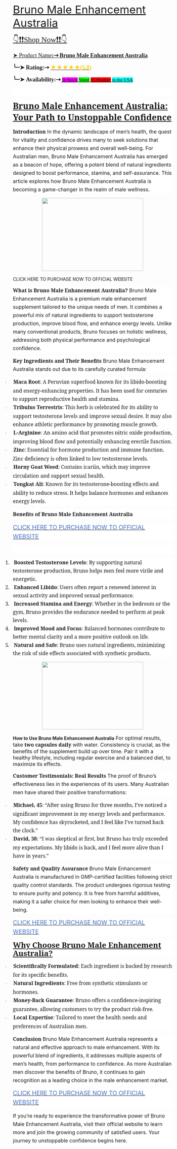 <p>&nbsp;</p><p class="MsoNormal" style="line-height: normal; mso-margin-bottom-alt: auto; mso-margin-top-alt: auto; mso-outline-level: 3;"><span style="font-size: 26pt;"><a href="https://whoherbs.com/BrunoMaleEnhancement">Bruno Male Enhancement
Australia</a><o:p></o:p></span></p>

<p class="MsoNormal" style="line-height: normal; mso-margin-bottom-alt: auto; mso-margin-top-alt: auto; mso-outline-level: 3;"><span face="&quot;Segoe UI Symbol&quot;,&quot;sans-serif&quot;" style="font-size: 18pt; mso-bidi-font-family: &quot;Segoe UI Symbol&quot;; mso-bidi-font-size: 13.5pt; mso-fareast-font-family: &quot;Times New Roman&quot;; mso-fareast-language: EN-IN;"><a href="https://whoherbs.com/BrunoMaleEnhancement">👇❗❗<span style="font-family: &quot;Times New Roman&quot;,&quot;serif&quot;;">Shop Now</span>❗❗👇<b><span style="font-family: &quot;Times New Roman&quot;,&quot;serif&quot;;"><o:p></o:p></span></b></a></span></p>

<p class="MsoHeader"><span style="font-family: &quot;MS Gothic&quot;; font-size: 13.5pt; mso-bidi-font-family: &quot;MS Gothic&quot;; mso-fareast-language: EN-IN;"><a href="https://whoherbs.com/BrunoMaleEnhancement">➤<span style="font-family: &quot;Times New Roman&quot;,&quot;serif&quot;; mso-fareast-font-family: &quot;Times New Roman&quot;;">&nbsp;Product
Name<b>:</b></span><b><span style="font-family: &quot;Cambria Math&quot;,&quot;serif&quot;; mso-bidi-font-family: &quot;Cambria Math&quot;; mso-fareast-font-family: &quot;Times New Roman&quot;;">⇢</span></b><span face="&quot;Calibri&quot;,&quot;sans-serif&quot;" style="font-size: 11pt; mso-ascii-theme-font: minor-latin; mso-bidi-font-family: &quot;Times New Roman&quot;; mso-bidi-theme-font: minor-bidi; mso-fareast-font-family: Calibri; mso-fareast-language: EN-US; mso-fareast-theme-font: minor-latin; mso-hansi-theme-font: minor-latin;"> </span><b><span style="font-family: &quot;Times New Roman&quot;,&quot;serif&quot;; mso-fareast-font-family: &quot;Times New Roman&quot;;">Bruno
Male Enhancement Australia</span></b><span face="&quot;Calibri&quot;,&quot;sans-serif&quot;" style="font-size: 16pt; mso-ascii-theme-font: minor-latin; mso-bidi-font-family: &quot;Times New Roman&quot;; mso-bidi-theme-font: minor-bidi; mso-fareast-font-family: Calibri; mso-fareast-language: EN-US; mso-fareast-theme-font: minor-latin; mso-hansi-theme-font: minor-latin;"><o:p></o:p></span></a></span></p>

<p class="MsoHeader"><b><span style="font-family: &quot;MS Gothic&quot;; font-size: 13.5pt; mso-bidi-font-family: &quot;MS Gothic&quot;; mso-fareast-font-family: &quot;Times New Roman&quot;; mso-fareast-language: EN-IN;">╰┈➤</span></b><b><span style="font-family: &quot;Times New Roman&quot;,&quot;serif&quot;; font-size: 13.5pt; mso-fareast-font-family: &quot;Times New Roman&quot;; mso-fareast-language: EN-IN;">&nbsp;Rating:</span></b><b><span style="font-family: &quot;Cambria Math&quot;,&quot;serif&quot;; font-size: 13.5pt; mso-bidi-font-family: &quot;Cambria Math&quot;; mso-fareast-font-family: &quot;Times New Roman&quot;; mso-fareast-language: EN-IN;">⇢</span></b><b><span style="font-family: &quot;Times New Roman&quot;,&quot;serif&quot;; font-size: 13.5pt; mso-fareast-font-family: &quot;Times New Roman&quot;; mso-fareast-language: EN-IN;">&nbsp;</span></b><a href="https://whoherbs.com/BrunoMaleEnhancement" target="_blank"><b><span face="&quot;Segoe UI Symbol&quot;,&quot;sans-serif&quot;" style="color: #ffcc00; font-size: 13.5pt; mso-bidi-font-family: &quot;Segoe UI Symbol&quot;; mso-fareast-font-family: &quot;Times New Roman&quot;; mso-fareast-language: EN-IN;">★★★★★</span></b><b><span style="color: #ffcc00; font-family: &quot;Times New Roman&quot;,&quot;serif&quot;; font-size: 13.5pt; mso-fareast-font-family: &quot;Times New Roman&quot;; mso-fareast-language: EN-IN;">(5.0)</span></b></a><b><span style="font-family: &quot;Times New Roman&quot;,&quot;serif&quot;; font-size: 13.5pt; mso-fareast-font-family: &quot;Times New Roman&quot;; mso-fareast-language: EN-IN;"><o:p></o:p></span></b></p>

<p class="MsoNormal" style="line-height: normal; mso-margin-bottom-alt: auto; mso-margin-top-alt: auto; mso-outline-level: 3;"><b><span style="font-family: &quot;MS Gothic&quot;; font-size: 13.5pt; mso-bidi-font-family: &quot;MS Gothic&quot;; mso-fareast-font-family: &quot;Times New Roman&quot;; mso-fareast-language: EN-IN;">╰┈➤</span></b><b><span style="font-family: &quot;Times New Roman&quot;,&quot;serif&quot;; font-size: 13.5pt; mso-fareast-font-family: &quot;Times New Roman&quot;; mso-fareast-language: EN-IN;">&nbsp;Availability:</span></b><b><span style="font-family: &quot;Cambria Math&quot;,&quot;serif&quot;; font-size: 13.5pt; mso-bidi-font-family: &quot;Cambria Math&quot;; mso-fareast-font-family: &quot;Times New Roman&quot;; mso-fareast-language: EN-IN;">⇢</span></b><span style="font-family: &quot;Times New Roman&quot;,&quot;serif&quot;; font-size: 13.5pt; mso-fareast-font-family: &quot;Times New Roman&quot;; mso-fareast-language: EN-IN;"><a href="https://whoherbs.com/BrunoMaleEnhancement" target="_blank">&nbsp;<span face="&quot;Calibri&quot;,&quot;sans-serif&quot;" style="background: fuchsia; font-size: 11pt; mso-ascii-theme-font: minor-latin; mso-bidi-font-family: &quot;Times New Roman&quot;; mso-bidi-theme-font: minor-bidi; mso-fareast-font-family: Calibri; mso-fareast-language: EN-US; mso-fareast-theme-font: minor-latin; mso-hansi-theme-font: minor-latin; mso-highlight: fuchsia;">In Stock</span><span face="&quot;Calibri&quot;,&quot;sans-serif&quot;" style="font-size: 11pt; mso-ascii-theme-font: minor-latin; mso-bidi-font-family: &quot;Times New Roman&quot;; mso-bidi-theme-font: minor-bidi; mso-fareast-font-family: Calibri; mso-fareast-language: EN-US; mso-fareast-theme-font: minor-latin; mso-hansi-theme-font: minor-latin;">&nbsp;<span style="background: lime; mso-highlight: lime;">Voted</span> <span style="background: red; mso-highlight: red;">#1&nbsp;Product</span>
<span style="background: aqua; mso-highlight: aqua;">in&nbsp;the USA</span></span><b><o:p></o:p></b></a></span></p>

<p class="MsoNormal" style="background: white; line-height: 19.5pt; vertical-align: baseline;"><span style="font-family: &quot;Times New Roman&quot;,&quot;serif&quot;; font-size: 13.5pt; mso-fareast-font-family: &quot;Times New Roman&quot;; mso-fareast-language: EN-IN;"><o:p>&nbsp;</o:p></span></p>

<p class="MsoNormal" style="background: white; mso-line-height-alt: 19.5pt; vertical-align: baseline;"><b><span style="border: 1pt none windowtext; font-family: &quot;inherit&quot;,&quot;serif&quot;; font-size: 20pt; mso-bidi-font-family: &quot;Segoe UI&quot;; mso-border-alt: none windowtext 0cm; mso-fareast-font-family: &quot;Times New Roman&quot;; mso-fareast-language: EN-IN; padding: 0cm;"><a href="https://whoherbs.com/BrunoMaleEnhancement">Bruno
Male Enhancement Australia: Your Path to Unstoppable Confidence</a></span></b><span face="&quot;Segoe UI&quot;,&quot;sans-serif&quot;" style="font-size: 20pt; mso-fareast-font-family: &quot;Times New Roman&quot;; mso-fareast-language: EN-IN;"><o:p></o:p></span></p>

<p class="MsoNormal" style="background: white; line-height: 19.5pt; vertical-align: baseline;"><b><span style="border: 1pt none windowtext; font-family: &quot;inherit&quot;,&quot;serif&quot;; font-size: 12pt; mso-bidi-font-family: &quot;Segoe UI&quot;; mso-border-alt: none windowtext 0cm; mso-fareast-font-family: &quot;Times New Roman&quot;; mso-fareast-language: EN-IN; padding: 0cm;">Introduction</span></b><span face="&quot;Segoe UI&quot;,&quot;sans-serif&quot;" style="font-size: 12pt; mso-fareast-font-family: &quot;Times New Roman&quot;; mso-fareast-language: EN-IN;"> In the dynamic landscape of men’s health, the
quest for vitality and confidence drives many to seek solutions that enhance
their physical prowess and overall well-being. For Australian men, Bruno Male
Enhancement Australia has emerged as a beacon of hope, offering a potent blend
of natural ingredients designed to boost performance, stamina, and
self-assurance. This article explores how Bruno Male Enhancement Australia is
becoming a game-changer in the realm of male wellness.<o:p></o:p></span></p>

<p class="MsoNormal" style="background: white; line-height: 21.45pt; margin-bottom: 10.3pt; margin-left: 0cm; margin-right: 0cm; margin-top: 10.3pt; margin: 10.3pt 0cm;"><a href="https://whoherbs.com/TritonMaxxMaleEnhancement"><span face="&quot;Arial Black&quot;,&quot;sans-serif&quot;" style="color: #4472c4; font-size: 14pt; mso-bidi-font-family: &quot;Segoe UI&quot;; mso-bidi-font-size: 12.0pt; mso-fareast-font-family: &quot;Times New Roman&quot;; mso-fareast-language: EN-IN; mso-themecolor: accent5;"></span></a></p><div class="separator" style="clear: both; text-align: center;"><a href="https://whoherbs.com/BrunoMaleEnhancement" style="margin-left: 1em; margin-right: 1em;" target="_blank"><img border="0" data-original-height="280" data-original-width="390" height="230" src="https://blogger.googleusercontent.com/img/b/R29vZ2xl/AVvXsEhZcqk47SRe5owgcQFbEWiuJWoMvmvixhT00sgG-danRT0lDAjG0ZLo-0un8bx8tTnjDHhvfozY7fpOa49Ecywo-8Z4qcjqP9t0GVuHqGBBIYWYj2GPoGx2m0_YAWiwSr1Lsbx7lYw6Eq4Z4cwioL3pKlPgIBZtjogkXZpHwov8-GKyFSvpLdHz3Ww1_-Y/s320/young-happy-couple-having-sex-260nw-1068180089.webp" width="320" /></a></div><br />CLICK HERE TO
PURCHASE NOW TO OFFICIAL WEBSITE<span face="&quot;Segoe UI&quot;,&quot;sans-serif&quot;" style="color: #404040; font-size: 12pt; mso-fareast-font-family: &quot;Times New Roman&quot;; mso-fareast-language: EN-IN;"><o:p></o:p></span><p></p>

<p class="MsoNormal" style="background: white; line-height: 19.5pt; vertical-align: baseline;"><b><span style="border: 1pt none windowtext; font-family: &quot;inherit&quot;,&quot;serif&quot;; font-size: 12pt; mso-bidi-font-family: &quot;Segoe UI&quot;; mso-border-alt: none windowtext 0cm; mso-fareast-font-family: &quot;Times New Roman&quot;; mso-fareast-language: EN-IN; padding: 0cm;">What is Bruno Male Enhancement Australia?</span></b><span face="&quot;Segoe UI&quot;,&quot;sans-serif&quot;" style="font-size: 12pt; mso-fareast-font-family: &quot;Times New Roman&quot;; mso-fareast-language: EN-IN;"> Bruno Male Enhancement Australia
is a premium male enhancement supplement tailored to the unique needs of men.
It combines a powerful mix of natural ingredients to support testosterone
production, improve blood flow, and enhance energy levels. Unlike many
conventional products, Bruno focuses on holistic wellness, addressing both
physical performance and psychological confidence.<o:p></o:p></span></p>

<p class="MsoNormal" style="background: white; line-height: 19.5pt; vertical-align: baseline;"><b><span style="border: 1pt none windowtext; font-family: &quot;inherit&quot;,&quot;serif&quot;; font-size: 12pt; mso-bidi-font-family: &quot;Segoe UI&quot;; mso-border-alt: none windowtext 0cm; mso-fareast-font-family: &quot;Times New Roman&quot;; mso-fareast-language: EN-IN; padding: 0cm;">Key Ingredients and Their Benefits</span></b><span face="&quot;Segoe UI&quot;,&quot;sans-serif&quot;" style="font-size: 12pt; mso-fareast-font-family: &quot;Times New Roman&quot;; mso-fareast-language: EN-IN;"> Bruno Male Enhancement Australia
stands out due to its carefully curated formula:<o:p></o:p></span></p>

<p class="MsoNormal" style="background: white; line-height: 19.5pt; margin-bottom: .0001pt; margin: 0cm; mso-list: l1 level1 lfo1; tab-stops: list 36.0pt; text-indent: -18pt; vertical-align: baseline;"><!--[if !supportLists]--><span style="font-family: Symbol; font-size: 10pt; mso-bidi-font-family: Symbol; mso-bidi-font-size: 12.0pt; mso-fareast-font-family: Symbol; mso-fareast-language: EN-IN;"><span style="mso-list: Ignore;">·<span style="font: 7pt &quot;Times New Roman&quot;;">&nbsp;&nbsp;&nbsp;&nbsp;&nbsp;&nbsp;&nbsp;&nbsp;
</span></span></span><!--[endif]--><b><span style="border: 1pt none windowtext; font-family: &quot;inherit&quot;,&quot;serif&quot;; font-size: 12pt; mso-bidi-font-family: &quot;Segoe UI&quot;; mso-border-alt: none windowtext 0cm; mso-fareast-font-family: &quot;Times New Roman&quot;; mso-fareast-language: EN-IN; padding: 0cm;">Maca Root</span></b><span style="font-family: &quot;inherit&quot;,&quot;serif&quot;; font-size: 12pt; mso-bidi-font-family: &quot;Segoe UI&quot;; mso-fareast-font-family: &quot;Times New Roman&quot;; mso-fareast-language: EN-IN;">:
A Peruvian superfood known for its libido-boosting and energy-enhancing
properties. It has been used for centuries to support reproductive health and
stamina.<o:p></o:p></span></p>

<p class="MsoNormal" style="background: white; line-height: 19.5pt; margin-bottom: .0001pt; margin: 0cm; mso-list: l1 level1 lfo1; tab-stops: list 36.0pt; text-indent: -18pt; vertical-align: baseline;"><!--[if !supportLists]--><span style="font-family: Symbol; font-size: 10pt; mso-bidi-font-family: Symbol; mso-bidi-font-size: 12.0pt; mso-fareast-font-family: Symbol; mso-fareast-language: EN-IN;"><span style="mso-list: Ignore;">·<span style="font: 7pt &quot;Times New Roman&quot;;">&nbsp;&nbsp;&nbsp;&nbsp;&nbsp;&nbsp;&nbsp;&nbsp;
</span></span></span><!--[endif]--><b><span style="border: 1pt none windowtext; font-family: &quot;inherit&quot;,&quot;serif&quot;; font-size: 12pt; mso-bidi-font-family: &quot;Segoe UI&quot;; mso-border-alt: none windowtext 0cm; mso-fareast-font-family: &quot;Times New Roman&quot;; mso-fareast-language: EN-IN; padding: 0cm;">Tribulus Terrestris</span></b><span style="font-family: &quot;inherit&quot;,&quot;serif&quot;; font-size: 12pt; mso-bidi-font-family: &quot;Segoe UI&quot;; mso-fareast-font-family: &quot;Times New Roman&quot;; mso-fareast-language: EN-IN;">:
This herb is celebrated for its ability to support testosterone levels and
improve sexual desire. It may also enhance athletic performance by promoting
muscle growth.<o:p></o:p></span></p>

<p class="MsoNormal" style="background: white; line-height: 19.5pt; margin-bottom: .0001pt; margin: 0cm; mso-list: l1 level1 lfo1; tab-stops: list 36.0pt; text-indent: -18pt; vertical-align: baseline;"><!--[if !supportLists]--><span style="font-family: Symbol; font-size: 10pt; mso-bidi-font-family: Symbol; mso-bidi-font-size: 12.0pt; mso-fareast-font-family: Symbol; mso-fareast-language: EN-IN;"><span style="mso-list: Ignore;">·<span style="font: 7pt &quot;Times New Roman&quot;;">&nbsp;&nbsp;&nbsp;&nbsp;&nbsp;&nbsp;&nbsp;&nbsp;
</span></span></span><!--[endif]--><b><span style="border: 1pt none windowtext; font-family: &quot;inherit&quot;,&quot;serif&quot;; font-size: 12pt; mso-bidi-font-family: &quot;Segoe UI&quot;; mso-border-alt: none windowtext 0cm; mso-fareast-font-family: &quot;Times New Roman&quot;; mso-fareast-language: EN-IN; padding: 0cm;">L-Arginine</span></b><span style="font-family: &quot;inherit&quot;,&quot;serif&quot;; font-size: 12pt; mso-bidi-font-family: &quot;Segoe UI&quot;; mso-fareast-font-family: &quot;Times New Roman&quot;; mso-fareast-language: EN-IN;">:
An amino acid that promotes nitric oxide production, improving blood flow and
potentially enhancing erectile function.<o:p></o:p></span></p>

<p class="MsoNormal" style="background: white; line-height: 19.5pt; margin-bottom: .0001pt; margin: 0cm; mso-list: l1 level1 lfo1; tab-stops: list 36.0pt; text-indent: -18pt; vertical-align: baseline;"><!--[if !supportLists]--><span style="font-family: Symbol; font-size: 10pt; mso-bidi-font-family: Symbol; mso-bidi-font-size: 12.0pt; mso-fareast-font-family: Symbol; mso-fareast-language: EN-IN;"><span style="mso-list: Ignore;">·<span style="font: 7pt &quot;Times New Roman&quot;;">&nbsp;&nbsp;&nbsp;&nbsp;&nbsp;&nbsp;&nbsp;&nbsp;
</span></span></span><!--[endif]--><b><span style="border: 1pt none windowtext; font-family: &quot;inherit&quot;,&quot;serif&quot;; font-size: 12pt; mso-bidi-font-family: &quot;Segoe UI&quot;; mso-border-alt: none windowtext 0cm; mso-fareast-font-family: &quot;Times New Roman&quot;; mso-fareast-language: EN-IN; padding: 0cm;">Zinc</span></b><span style="font-family: &quot;inherit&quot;,&quot;serif&quot;; font-size: 12pt; mso-bidi-font-family: &quot;Segoe UI&quot;; mso-fareast-font-family: &quot;Times New Roman&quot;; mso-fareast-language: EN-IN;">: Essential for
hormone production and immune function. Zinc deficiency is often linked to low
testosterone levels.<o:p></o:p></span></p>

<p class="MsoNormal" style="background: white; line-height: 19.5pt; margin-bottom: .0001pt; margin: 0cm; mso-list: l1 level1 lfo1; tab-stops: list 36.0pt; text-indent: -18pt; vertical-align: baseline;"><!--[if !supportLists]--><span style="font-family: Symbol; font-size: 10pt; mso-bidi-font-family: Symbol; mso-bidi-font-size: 12.0pt; mso-fareast-font-family: Symbol; mso-fareast-language: EN-IN;"><span style="mso-list: Ignore;">·<span style="font: 7pt &quot;Times New Roman&quot;;">&nbsp;&nbsp;&nbsp;&nbsp;&nbsp;&nbsp;&nbsp;&nbsp;
</span></span></span><!--[endif]--><b><span style="border: 1pt none windowtext; font-family: &quot;inherit&quot;,&quot;serif&quot;; font-size: 12pt; mso-bidi-font-family: &quot;Segoe UI&quot;; mso-border-alt: none windowtext 0cm; mso-fareast-font-family: &quot;Times New Roman&quot;; mso-fareast-language: EN-IN; padding: 0cm;">Horny Goat Weed</span></b><span style="font-family: &quot;inherit&quot;,&quot;serif&quot;; font-size: 12pt; mso-bidi-font-family: &quot;Segoe UI&quot;; mso-fareast-font-family: &quot;Times New Roman&quot;; mso-fareast-language: EN-IN;">:
Contains icariin, which may improve circulation and support sexual health.<o:p></o:p></span></p>

<p class="MsoNormal" style="background: white; line-height: 19.5pt; margin-bottom: .0001pt; margin: 0cm; mso-list: l1 level1 lfo1; tab-stops: list 36.0pt; text-indent: -18pt; vertical-align: baseline;"><!--[if !supportLists]--><span style="font-family: Symbol; font-size: 10pt; mso-bidi-font-family: Symbol; mso-bidi-font-size: 12.0pt; mso-fareast-font-family: Symbol; mso-fareast-language: EN-IN;"><span style="mso-list: Ignore;">·<span style="font: 7pt &quot;Times New Roman&quot;;">&nbsp;&nbsp;&nbsp;&nbsp;&nbsp;&nbsp;&nbsp;&nbsp;
</span></span></span><!--[endif]--><b><span style="border: 1pt none windowtext; font-family: &quot;inherit&quot;,&quot;serif&quot;; font-size: 12pt; mso-bidi-font-family: &quot;Segoe UI&quot;; mso-border-alt: none windowtext 0cm; mso-fareast-font-family: &quot;Times New Roman&quot;; mso-fareast-language: EN-IN; padding: 0cm;">Tongkat Ali</span></b><span style="font-family: &quot;inherit&quot;,&quot;serif&quot;; font-size: 12pt; mso-bidi-font-family: &quot;Segoe UI&quot;; mso-fareast-font-family: &quot;Times New Roman&quot;; mso-fareast-language: EN-IN;">:
Known for its testosterone-boosting effects and ability to reduce stress. It
helps balance hormones and enhances energy levels.<o:p></o:p></span></p>

<p class="MsoNormal" style="background: white; line-height: 21.45pt; margin-bottom: 10.3pt; margin-left: 0cm; margin-right: 0cm; margin-top: 10.3pt; margin: 10.3pt 0cm;"><b><span style="border: 1pt none windowtext; font-family: &quot;inherit&quot;,&quot;serif&quot;; font-size: 12pt; mso-bidi-font-family: &quot;Segoe UI&quot;; mso-border-alt: none windowtext 0cm; mso-fareast-font-family: &quot;Times New Roman&quot;; mso-fareast-language: EN-IN; padding: 0cm;">Benefits
of Bruno Male Enhancement Australia<o:p></o:p></span></b></p>

<p class="MsoNormal" style="background: white; line-height: 21.45pt; margin-bottom: 10.3pt; margin-left: 0cm; margin-right: 0cm; margin-top: 10.3pt; margin: 10.3pt 0cm;"><a href="https://whoherbs.com/TritonMaxxMaleEnhancement"><span face="&quot;Arial Black&quot;,&quot;sans-serif&quot;" style="color: #4472c4; font-size: 14pt; mso-bidi-font-family: &quot;Segoe UI&quot;; mso-bidi-font-size: 12.0pt; mso-fareast-font-family: &quot;Times New Roman&quot;; mso-fareast-language: EN-IN; mso-themecolor: accent5;">CLICK HERE TO
PURCHASE NOW TO OFFICIAL WEBSITE</span></a><span face="&quot;Segoe UI&quot;,&quot;sans-serif&quot;" style="color: #404040; font-size: 12pt; mso-fareast-font-family: &quot;Times New Roman&quot;; mso-fareast-language: EN-IN;"><o:p></o:p></span></p>

<p class="MsoNormal" style="background: white; line-height: 19.5pt; vertical-align: baseline;"><span face="&quot;Segoe UI&quot;,&quot;sans-serif&quot;" style="font-size: 12pt; mso-fareast-font-family: &quot;Times New Roman&quot;; mso-fareast-language: EN-IN;"><o:p>&nbsp;</o:p></span></p>

<p class="MsoNormal" style="background: white; line-height: 19.5pt; margin-bottom: .0001pt; margin: 0cm; mso-list: l3 level1 lfo2; tab-stops: list 36.0pt; text-indent: -18pt; vertical-align: baseline;"><!--[if !supportLists]--><span style="font-family: &quot;inherit&quot;,&quot;serif&quot;; font-size: 12pt; mso-bidi-font-family: inherit; mso-fareast-font-family: inherit; mso-fareast-language: EN-IN;"><span style="mso-list: Ignore;">1.<span style="font: 7pt &quot;Times New Roman&quot;;">&nbsp;&nbsp;&nbsp;&nbsp;&nbsp;
</span></span></span><!--[endif]--><b><span style="border: 1pt none windowtext; font-family: &quot;inherit&quot;,&quot;serif&quot;; font-size: 12pt; mso-bidi-font-family: &quot;Segoe UI&quot;; mso-border-alt: none windowtext 0cm; mso-fareast-font-family: &quot;Times New Roman&quot;; mso-fareast-language: EN-IN; padding: 0cm;">Boosted Testosterone Levels</span></b><span style="font-family: &quot;inherit&quot;,&quot;serif&quot;; font-size: 12pt; mso-bidi-font-family: &quot;Segoe UI&quot;; mso-fareast-font-family: &quot;Times New Roman&quot;; mso-fareast-language: EN-IN;">:
By supporting natural testosterone production, Bruno helps men feel more virile
and energetic.<o:p></o:p></span></p>

<p class="MsoNormal" style="background: white; line-height: 19.5pt; margin-bottom: .0001pt; margin: 0cm; mso-list: l3 level1 lfo2; tab-stops: list 36.0pt; text-indent: -18pt; vertical-align: baseline;"><!--[if !supportLists]--><span style="font-family: &quot;inherit&quot;,&quot;serif&quot;; font-size: 12pt; mso-bidi-font-family: inherit; mso-fareast-font-family: inherit; mso-fareast-language: EN-IN;"><span style="mso-list: Ignore;">2.<span style="font: 7pt &quot;Times New Roman&quot;;">&nbsp;&nbsp;&nbsp;&nbsp;&nbsp;
</span></span></span><!--[endif]--><b><span style="border: 1pt none windowtext; font-family: &quot;inherit&quot;,&quot;serif&quot;; font-size: 12pt; mso-bidi-font-family: &quot;Segoe UI&quot;; mso-border-alt: none windowtext 0cm; mso-fareast-font-family: &quot;Times New Roman&quot;; mso-fareast-language: EN-IN; padding: 0cm;">Enhanced Libido</span></b><span style="font-family: &quot;inherit&quot;,&quot;serif&quot;; font-size: 12pt; mso-bidi-font-family: &quot;Segoe UI&quot;; mso-fareast-font-family: &quot;Times New Roman&quot;; mso-fareast-language: EN-IN;">:
Users often report a renewed interest in sexual activity and improved sexual
performance.<o:p></o:p></span></p>

<p class="MsoNormal" style="background: white; line-height: 19.5pt; margin-bottom: .0001pt; margin: 0cm; mso-list: l3 level1 lfo2; tab-stops: list 36.0pt; text-indent: -18pt; vertical-align: baseline;"><!--[if !supportLists]--><span style="font-family: &quot;inherit&quot;,&quot;serif&quot;; font-size: 12pt; mso-bidi-font-family: inherit; mso-fareast-font-family: inherit; mso-fareast-language: EN-IN;"><span style="mso-list: Ignore;">3.<span style="font: 7pt &quot;Times New Roman&quot;;">&nbsp;&nbsp;&nbsp;&nbsp;&nbsp;
</span></span></span><!--[endif]--><b><span style="border: 1pt none windowtext; font-family: &quot;inherit&quot;,&quot;serif&quot;; font-size: 12pt; mso-bidi-font-family: &quot;Segoe UI&quot;; mso-border-alt: none windowtext 0cm; mso-fareast-font-family: &quot;Times New Roman&quot;; mso-fareast-language: EN-IN; padding: 0cm;">Increased Stamina and Energy</span></b><span style="font-family: &quot;inherit&quot;,&quot;serif&quot;; font-size: 12pt; mso-bidi-font-family: &quot;Segoe UI&quot;; mso-fareast-font-family: &quot;Times New Roman&quot;; mso-fareast-language: EN-IN;">:
Whether in the bedroom or the gym, Bruno provides the endurance needed to
perform at peak levels.<o:p></o:p></span></p>

<p class="MsoNormal" style="background: white; line-height: 19.5pt; margin-bottom: .0001pt; margin: 0cm; mso-list: l3 level1 lfo2; tab-stops: list 36.0pt; text-indent: -18pt; vertical-align: baseline;"><!--[if !supportLists]--><span style="font-family: &quot;inherit&quot;,&quot;serif&quot;; font-size: 12pt; mso-bidi-font-family: inherit; mso-fareast-font-family: inherit; mso-fareast-language: EN-IN;"><span style="mso-list: Ignore;">4.<span style="font: 7pt &quot;Times New Roman&quot;;">&nbsp;&nbsp;&nbsp;&nbsp;&nbsp;
</span></span></span><!--[endif]--><b><span style="border: 1pt none windowtext; font-family: &quot;inherit&quot;,&quot;serif&quot;; font-size: 12pt; mso-bidi-font-family: &quot;Segoe UI&quot;; mso-border-alt: none windowtext 0cm; mso-fareast-font-family: &quot;Times New Roman&quot;; mso-fareast-language: EN-IN; padding: 0cm;">Improved Mood and Focus</span></b><span style="font-family: &quot;inherit&quot;,&quot;serif&quot;; font-size: 12pt; mso-bidi-font-family: &quot;Segoe UI&quot;; mso-fareast-font-family: &quot;Times New Roman&quot;; mso-fareast-language: EN-IN;">:
Balanced hormones contribute to better mental clarity and a more positive
outlook on life.<o:p></o:p></span></p>

<p class="MsoNormal" style="background: white; line-height: 19.5pt; margin-bottom: .0001pt; margin: 0cm; mso-list: l3 level1 lfo2; tab-stops: list 36.0pt; text-indent: -18pt; vertical-align: baseline;"><!--[if !supportLists]--><span style="font-family: &quot;inherit&quot;,&quot;serif&quot;; font-size: 12pt; mso-bidi-font-family: inherit; mso-fareast-font-family: inherit; mso-fareast-language: EN-IN;"><span style="mso-list: Ignore;">5.<span style="font: 7pt &quot;Times New Roman&quot;;">&nbsp;&nbsp;&nbsp;&nbsp;&nbsp;
</span></span></span><!--[endif]--><b><span style="border: 1pt none windowtext; font-family: &quot;inherit&quot;,&quot;serif&quot;; font-size: 12pt; mso-bidi-font-family: &quot;Segoe UI&quot;; mso-border-alt: none windowtext 0cm; mso-fareast-font-family: &quot;Times New Roman&quot;; mso-fareast-language: EN-IN; padding: 0cm;">Natural and Safe</span></b><span style="font-family: &quot;inherit&quot;,&quot;serif&quot;; font-size: 12pt; mso-bidi-font-family: &quot;Segoe UI&quot;; mso-fareast-font-family: &quot;Times New Roman&quot;; mso-fareast-language: EN-IN;">:
Bruno uses natural ingredients, minimizing the risk of side effects associated
with synthetic products.<o:p></o:p></span></p>

<p class="MsoNormal" style="background: white; line-height: 19.5pt; vertical-align: baseline;"><b><span style="border: 1pt none windowtext; font-family: &quot;inherit&quot;,&quot;serif&quot;; font-size: 12pt; mso-bidi-font-family: &quot;Segoe UI&quot;; mso-border-alt: none windowtext 0cm; mso-fareast-font-family: &quot;Times New Roman&quot;; mso-fareast-language: EN-IN; padding: 0cm;"></span></b></p><div class="separator" style="clear: both; text-align: center;"><b><a href="https://whoherbs.com/BrunoMaleEnhancement" style="margin-left: 1em; margin-right: 1em;" target="_blank"><img border="0" data-original-height="409" data-original-width="615" height="213" src="https://blogger.googleusercontent.com/img/b/R29vZ2xl/AVvXsEivIHZKe7ZjZPdlrVlEQ47Qs5BHhj1hdxfrFbi_htsZJIH3oRBSzisFlSQB0NtMvZN_5UNGLCJS29hY3gPKpg7Hsx9EF4fZOF4Y22NRCZppKtfcCq9pqSyeeLu1V5sRAyQWNGejmkCB_W58MmjJpTQkpin4QwdLhvmp9cpumiPJNN3JED7XKfAxi-KvDmk/s320/PROD-Young-couple-engaged-in-sexual-intercourse-elevated-view.webp" width="320" /></a></b></div><b><br />How to Use Bruno Male Enhancement Australia</b><span face="&quot;Segoe UI&quot;,&quot;sans-serif&quot;" style="font-size: 12pt; mso-fareast-font-family: &quot;Times New Roman&quot;; mso-fareast-language: EN-IN;"> For optimal results, take </span><b><span style="border: 1pt none windowtext; font-family: &quot;inherit&quot;,&quot;serif&quot;; font-size: 12pt; mso-bidi-font-family: &quot;Segoe UI&quot;; mso-border-alt: none windowtext 0cm; mso-fareast-font-family: &quot;Times New Roman&quot;; mso-fareast-language: EN-IN; padding: 0cm;">two
capsules daily</span></b><span face="&quot;Segoe UI&quot;,&quot;sans-serif&quot;" style="font-size: 12pt; mso-fareast-font-family: &quot;Times New Roman&quot;; mso-fareast-language: EN-IN;"> with
water. Consistency is crucial, as the benefits of the supplement build up over
time. Pair it with a healthy lifestyle, including regular exercise and a
balanced diet, to maximize its effects.<o:p></o:p></span><p></p>

<p class="MsoNormal" style="background: white; line-height: 19.5pt; vertical-align: baseline;"><b><span style="border: 1pt none windowtext; font-family: &quot;inherit&quot;,&quot;serif&quot;; font-size: 12pt; mso-bidi-font-family: &quot;Segoe UI&quot;; mso-border-alt: none windowtext 0cm; mso-fareast-font-family: &quot;Times New Roman&quot;; mso-fareast-language: EN-IN; padding: 0cm;">Customer Testimonials: Real Results</span></b><span face="&quot;Segoe UI&quot;,&quot;sans-serif&quot;" style="font-size: 12pt; mso-fareast-font-family: &quot;Times New Roman&quot;; mso-fareast-language: EN-IN;"> The proof of Bruno’s
effectiveness lies in the experiences of its users. Many Australian men have
shared their positive transformations:<o:p></o:p></span></p>

<p class="MsoNormal" style="background: white; line-height: 19.5pt; margin-bottom: .0001pt; margin: 0cm; mso-list: l0 level1 lfo3; tab-stops: list 36.0pt; text-indent: -18pt; vertical-align: baseline;"><!--[if !supportLists]--><span style="font-family: Symbol; font-size: 10pt; mso-bidi-font-family: Symbol; mso-bidi-font-size: 12.0pt; mso-fareast-font-family: Symbol; mso-fareast-language: EN-IN;"><span style="mso-list: Ignore;">·<span style="font: 7pt &quot;Times New Roman&quot;;">&nbsp;&nbsp;&nbsp;&nbsp;&nbsp;&nbsp;&nbsp;&nbsp;
</span></span></span><!--[endif]--><b><span style="border: 1pt none windowtext; font-family: &quot;inherit&quot;,&quot;serif&quot;; font-size: 12pt; mso-bidi-font-family: &quot;Segoe UI&quot;; mso-border-alt: none windowtext 0cm; mso-fareast-font-family: &quot;Times New Roman&quot;; mso-fareast-language: EN-IN; padding: 0cm;">Michael, 45</span></b><span style="font-family: &quot;inherit&quot;,&quot;serif&quot;; font-size: 12pt; mso-bidi-font-family: &quot;Segoe UI&quot;; mso-fareast-font-family: &quot;Times New Roman&quot;; mso-fareast-language: EN-IN;">:
“After using Bruno for three months, I’ve noticed a significant improvement in
my energy levels and performance. My confidence has skyrocketed, and I feel
like I’ve turned back the clock.”<o:p></o:p></span></p>

<p class="MsoNormal" style="background: white; line-height: 19.5pt; margin-bottom: .0001pt; margin: 0cm; mso-list: l0 level1 lfo3; tab-stops: list 36.0pt; text-indent: -18pt; vertical-align: baseline;"><!--[if !supportLists]--><span style="font-family: Symbol; font-size: 10pt; mso-bidi-font-family: Symbol; mso-bidi-font-size: 12.0pt; mso-fareast-font-family: Symbol; mso-fareast-language: EN-IN;"><span style="mso-list: Ignore;">·<span style="font: 7pt &quot;Times New Roman&quot;;">&nbsp;&nbsp;&nbsp;&nbsp;&nbsp;&nbsp;&nbsp;&nbsp;
</span></span></span><!--[endif]--><b><span style="border: 1pt none windowtext; font-family: &quot;inherit&quot;,&quot;serif&quot;; font-size: 12pt; mso-bidi-font-family: &quot;Segoe UI&quot;; mso-border-alt: none windowtext 0cm; mso-fareast-font-family: &quot;Times New Roman&quot;; mso-fareast-language: EN-IN; padding: 0cm;">David, 38</span></b><span style="font-family: &quot;inherit&quot;,&quot;serif&quot;; font-size: 12pt; mso-bidi-font-family: &quot;Segoe UI&quot;; mso-fareast-font-family: &quot;Times New Roman&quot;; mso-fareast-language: EN-IN;">:
“I was skeptical at first, but Bruno has truly exceeded my expectations. My
libido is back, and I feel more alive than I have in years.”<o:p></o:p></span></p>

<p class="MsoNormal" style="background: white; line-height: 19.5pt; vertical-align: baseline;"><b><span style="border: 1pt none windowtext; font-family: &quot;inherit&quot;,&quot;serif&quot;; font-size: 12pt; mso-bidi-font-family: &quot;Segoe UI&quot;; mso-border-alt: none windowtext 0cm; mso-fareast-font-family: &quot;Times New Roman&quot;; mso-fareast-language: EN-IN; padding: 0cm;">Safety and Quality Assurance</span></b><span face="&quot;Segoe UI&quot;,&quot;sans-serif&quot;" style="font-size: 12pt; mso-fareast-font-family: &quot;Times New Roman&quot;; mso-fareast-language: EN-IN;"> Bruno Male Enhancement Australia
is manufactured in GMP-certified facilities following strict quality control
standards. The product undergoes rigorous testing to ensure purity and potency.
It is free from harmful additives, making it a safer choice for men looking to
enhance their well-being.<o:p></o:p></span></p>

<p class="MsoNormal" style="background: white; line-height: 21.45pt; margin-bottom: 10.3pt; margin-left: 0cm; margin-right: 0cm; margin-top: 10.3pt; margin: 10.3pt 0cm;"><a href="https://whoherbs.com/TritonMaxxMaleEnhancement"><span face="&quot;Arial Black&quot;,&quot;sans-serif&quot;" style="color: #4472c4; font-size: 14pt; mso-bidi-font-family: &quot;Segoe UI&quot;; mso-bidi-font-size: 12.0pt; mso-fareast-font-family: &quot;Times New Roman&quot;; mso-fareast-language: EN-IN; mso-themecolor: accent5;">CLICK HERE TO
PURCHASE NOW TO OFFICIAL WEBSITE</span></a><span face="&quot;Segoe UI&quot;,&quot;sans-serif&quot;" style="color: #404040; font-size: 12pt; mso-fareast-font-family: &quot;Times New Roman&quot;; mso-fareast-language: EN-IN;"><o:p></o:p></span></p>

<p class="MsoNormal" style="background: white; line-height: 19.5pt; vertical-align: baseline;"><b><span style="border: 1pt none windowtext; font-family: &quot;inherit&quot;,&quot;serif&quot;; font-size: 18pt; mso-bidi-font-family: &quot;Segoe UI&quot;; mso-border-alt: none windowtext 0cm; mso-fareast-font-family: &quot;Times New Roman&quot;; mso-fareast-language: EN-IN; padding: 0cm;"><a href="https://whoherbs.com/BrunoMaleEnhancement">Why
Choose Bruno Male Enhancement Australia?</a></span></b><span face="&quot;Segoe UI&quot;,&quot;sans-serif&quot;" style="font-size: 18pt; mso-fareast-font-family: &quot;Times New Roman&quot;; mso-fareast-language: EN-IN;"><o:p></o:p></span></p>

<p class="MsoNormal" style="background: white; line-height: 19.5pt; margin-bottom: .0001pt; margin: 0cm; mso-list: l2 level1 lfo4; tab-stops: list 36.0pt; text-indent: -18pt; vertical-align: baseline;"><!--[if !supportLists]--><span style="font-family: Symbol; font-size: 10pt; mso-bidi-font-family: Symbol; mso-bidi-font-size: 12.0pt; mso-fareast-font-family: Symbol; mso-fareast-language: EN-IN;"><span style="mso-list: Ignore;">·<span style="font: 7pt &quot;Times New Roman&quot;;">&nbsp;&nbsp;&nbsp;&nbsp;&nbsp;&nbsp;&nbsp;&nbsp;
</span></span></span><!--[endif]--><b><span style="border: 1pt none windowtext; font-family: &quot;inherit&quot;,&quot;serif&quot;; font-size: 12pt; mso-bidi-font-family: &quot;Segoe UI&quot;; mso-border-alt: none windowtext 0cm; mso-fareast-font-family: &quot;Times New Roman&quot;; mso-fareast-language: EN-IN; padding: 0cm;">Scientifically Formulated</span></b><span style="font-family: &quot;inherit&quot;,&quot;serif&quot;; font-size: 12pt; mso-bidi-font-family: &quot;Segoe UI&quot;; mso-fareast-font-family: &quot;Times New Roman&quot;; mso-fareast-language: EN-IN;">:
Each ingredient is backed by research for its specific benefits.<o:p></o:p></span></p>

<p class="MsoNormal" style="background: white; line-height: 19.5pt; margin-bottom: .0001pt; margin: 0cm; mso-list: l2 level1 lfo4; tab-stops: list 36.0pt; text-indent: -18pt; vertical-align: baseline;"><!--[if !supportLists]--><span style="font-family: Symbol; font-size: 10pt; mso-bidi-font-family: Symbol; mso-bidi-font-size: 12.0pt; mso-fareast-font-family: Symbol; mso-fareast-language: EN-IN;"><span style="mso-list: Ignore;">·<span style="font: 7pt &quot;Times New Roman&quot;;">&nbsp;&nbsp;&nbsp;&nbsp;&nbsp;&nbsp;&nbsp;&nbsp;
</span></span></span><!--[endif]--><b><span style="border: 1pt none windowtext; font-family: &quot;inherit&quot;,&quot;serif&quot;; font-size: 12pt; mso-bidi-font-family: &quot;Segoe UI&quot;; mso-border-alt: none windowtext 0cm; mso-fareast-font-family: &quot;Times New Roman&quot;; mso-fareast-language: EN-IN; padding: 0cm;">Natural Ingredients</span></b><span style="font-family: &quot;inherit&quot;,&quot;serif&quot;; font-size: 12pt; mso-bidi-font-family: &quot;Segoe UI&quot;; mso-fareast-font-family: &quot;Times New Roman&quot;; mso-fareast-language: EN-IN;">:
Free from synthetic stimulants or hormones.<o:p></o:p></span></p>

<p class="MsoNormal" style="background: white; line-height: 19.5pt; margin-bottom: .0001pt; margin: 0cm; mso-list: l2 level1 lfo4; tab-stops: list 36.0pt; text-indent: -18pt; vertical-align: baseline;"><!--[if !supportLists]--><span style="font-family: Symbol; font-size: 10pt; mso-bidi-font-family: Symbol; mso-bidi-font-size: 12.0pt; mso-fareast-font-family: Symbol; mso-fareast-language: EN-IN;"><span style="mso-list: Ignore;">·<span style="font: 7pt &quot;Times New Roman&quot;;">&nbsp;&nbsp;&nbsp;&nbsp;&nbsp;&nbsp;&nbsp;&nbsp;
</span></span></span><!--[endif]--><b><span style="border: 1pt none windowtext; font-family: &quot;inherit&quot;,&quot;serif&quot;; font-size: 12pt; mso-bidi-font-family: &quot;Segoe UI&quot;; mso-border-alt: none windowtext 0cm; mso-fareast-font-family: &quot;Times New Roman&quot;; mso-fareast-language: EN-IN; padding: 0cm;">Money-Back Guarantee</span></b><span style="font-family: &quot;inherit&quot;,&quot;serif&quot;; font-size: 12pt; mso-bidi-font-family: &quot;Segoe UI&quot;; mso-fareast-font-family: &quot;Times New Roman&quot;; mso-fareast-language: EN-IN;">:
Bruno offers a confidence-inspiring guarantee, allowing customers to try the
product risk-free.<o:p></o:p></span></p>

<p class="MsoNormal" style="background: white; line-height: 19.5pt; margin-bottom: .0001pt; margin: 0cm; mso-list: l2 level1 lfo4; tab-stops: list 36.0pt; text-indent: -18pt; vertical-align: baseline;"><!--[if !supportLists]--><span style="font-family: Symbol; font-size: 10pt; mso-bidi-font-family: Symbol; mso-bidi-font-size: 12.0pt; mso-fareast-font-family: Symbol; mso-fareast-language: EN-IN;"><span style="mso-list: Ignore;">·<span style="font: 7pt &quot;Times New Roman&quot;;">&nbsp;&nbsp;&nbsp;&nbsp;&nbsp;&nbsp;&nbsp;&nbsp;
</span></span></span><!--[endif]--><b><span style="border: 1pt none windowtext; font-family: &quot;inherit&quot;,&quot;serif&quot;; font-size: 12pt; mso-bidi-font-family: &quot;Segoe UI&quot;; mso-border-alt: none windowtext 0cm; mso-fareast-font-family: &quot;Times New Roman&quot;; mso-fareast-language: EN-IN; padding: 0cm;">Local Expertise</span></b><span style="font-family: &quot;inherit&quot;,&quot;serif&quot;; font-size: 12pt; mso-bidi-font-family: &quot;Segoe UI&quot;; mso-fareast-font-family: &quot;Times New Roman&quot;; mso-fareast-language: EN-IN;">:
Tailored to meet the health needs and preferences of Australian men.<o:p></o:p></span></p>

<p class="MsoNormal" style="background: white; line-height: 19.5pt; vertical-align: baseline;"><b><span style="border: 1pt none windowtext; font-family: &quot;inherit&quot;,&quot;serif&quot;; font-size: 12pt; mso-bidi-font-family: &quot;Segoe UI&quot;; mso-border-alt: none windowtext 0cm; mso-fareast-font-family: &quot;Times New Roman&quot;; mso-fareast-language: EN-IN; padding: 0cm;">Conclusion</span></b><span face="&quot;Segoe UI&quot;,&quot;sans-serif&quot;" style="font-size: 12pt; mso-fareast-font-family: &quot;Times New Roman&quot;; mso-fareast-language: EN-IN;"> Bruno Male Enhancement Australia represents a
natural and effective approach to male enhancement. With its powerful blend of
ingredients, it addresses multiple aspects of men’s health, from performance to
confidence. As more Australian men discover the benefits of Bruno, it continues
to gain recognition as a leading choice in the male enhancement market.<o:p></o:p></span></p>

<p class="MsoNormal" style="background: white; line-height: 21.45pt; margin-bottom: 10.3pt; margin-left: 0cm; margin-right: 0cm; margin-top: 10.3pt; margin: 10.3pt 0cm;"><a href="https://whoherbs.com/TritonMaxxMaleEnhancement"><span face="&quot;Arial Black&quot;,&quot;sans-serif&quot;" style="color: #4472c4; font-size: 14pt; mso-bidi-font-family: &quot;Segoe UI&quot;; mso-bidi-font-size: 12.0pt; mso-fareast-font-family: &quot;Times New Roman&quot;; mso-fareast-language: EN-IN; mso-themecolor: accent5;">CLICK HERE TO
PURCHASE NOW TO OFFICIAL WEBSITE</span></a><span face="&quot;Segoe UI&quot;,&quot;sans-serif&quot;" style="color: #404040; font-size: 12pt; mso-fareast-font-family: &quot;Times New Roman&quot;; mso-fareast-language: EN-IN;"><o:p></o:p></span></p>

<p class="MsoNormal" style="background: white; line-height: 19.5pt; margin-bottom: 0cm; vertical-align: baseline;"><span face="&quot;Segoe UI&quot;,&quot;sans-serif&quot;" style="font-size: 12pt; mso-fareast-font-family: &quot;Times New Roman&quot;; mso-fareast-language: EN-IN;">If you’re ready to experience the transformative
power of Bruno Male Enhancement Australia, visit their official website to
learn more and join the growing community of satisfied users. Your journey to
unstoppable confidence begins here.<o:p></o:p></span></p>

<p class="MsoNormal"><o:p>&nbsp;</o:p></p>
